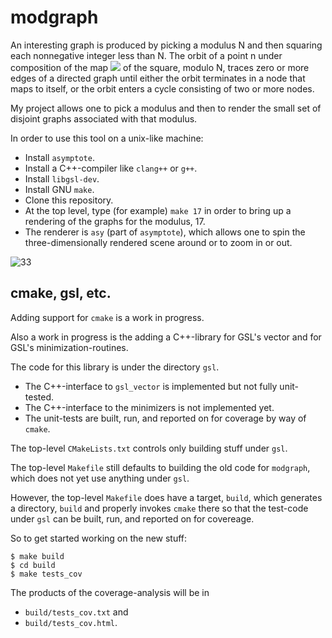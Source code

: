 # modgraph

An interesting graph is produced by picking a modulus N and then squaring each
nonnegative integer less than N.  The orbit of a point n under composition of
the map
<img src="https://latex.codecogs.com/svg.latex?f(n)=n^2\mod{N}"/>
of the square, modulo N, traces zero or more edges of a directed graph until
either the orbit terminates in a node that maps to itself, or the orbit enters
a cycle consisting of two or more nodes.

My project allows one to pick a modulus and then to render the small set of
disjoint graphs associated with that modulus.

In order to use this tool on a unix-like machine:
- Install `asymptote`.
- Install a C++-compiler like `clang++` or `g++`.
- Install `libgsl-dev`.
- Install GNU `make`.
- Clone this repository.
- At the top level, type (for example) `make 17` in order to bring up a
  rendering of the graphs for the modulus, 17.
- The renderer is `asy` (part of `asymptote`), which allows one to spin the
  three-dimensionally rendered scene around or to zoom in or out.

![33](33.png)

## cmake, gsl, etc.

Adding support for `cmake` is a work in progress.

Also a work in progress is the adding a C++-library for GSL's vector and for
GSL's minimization-routines.

The code for this library is under the directory `gsl`.
  - The C++-interface to `gsl_vector` is implemented but not fully unit-tested.
  - The C++-interface to the minimizers is not implemented yet.
  - The unit-tests are built, run, and reported on for coverage by way of `cmake`.

The top-level `CMakeLists.txt` controls only building stuff under `gsl`.

The top-level `Makefile` still defaults to building the old code for
`modgraph`, which does not yet use anything under `gsl`.

However, the top-level `Makefile` does have a target, `build`, which generates
a directory, `build` and properly invokes `cmake` there so that the test-code
under `gsl` can be built, run, and reported on for covereage.

So to get started working on the new stuff:

```
$ make build
$ cd build
$ make tests_cov
```

The products of the coverage-analysis will be in
  - `build/tests_cov.txt` and
  - `build/tests_cov.html`.

